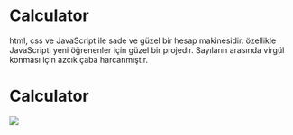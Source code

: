# Calculator

html, css ve JavaScript ile sade ve güzel bir hesap makinesidir.
özellikle JavaScripti yeni öğrenenler için güzel bir projedir.
Sayıların arasında virgül konması için azcık çaba harcanmıştır.

# Calculator
![](Calculator.gif)
